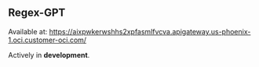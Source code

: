 ## Regex-GPT

Available at: https://aixpwkerwshhs2xpfasmlfvcva.apigateway.us-phoenix-1.oci.customer-oci.com/

Actively in **development**.
